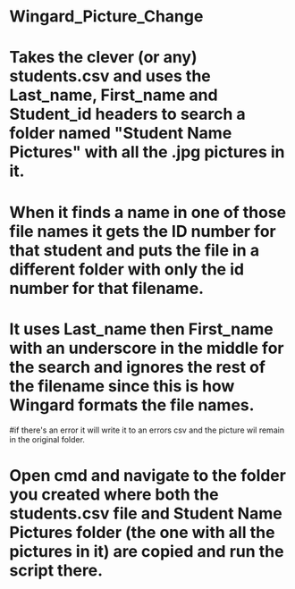 # Wingard_Picture_Change
# Takes the clever (or any) students.csv and uses the Last_name, First_name and Student_id headers to search a folder named "Student Name Pictures" with all the .jpg pictures in it. 
# When it finds a name in one of those file names it gets the ID number for that student and puts the file in a different folder with only the id number for that filename. 
# It uses Last_name then First_name with an underscore in the middle for the search and ignores the rest of the filename since this is how Wingard formats the file names.
#if there's an error it will write it to an errors csv and the picture wil remain in the original folder.
# Open cmd and navigate to the folder you created where both the students.csv file and Student Name Pictures folder (the one with all the pictures in it) are copied and run the script there.
